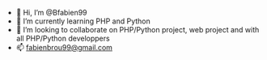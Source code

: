 - 👋 Hi, I’m @Bfabien99
- 🌱 I’m currently learning PHP and Python
- 💞️ I’m looking to collaborate on PHP/Python project, web project and with all PHP/Python developpers
- 📫 fabienbrou99@gmail.com

<!---
Bfabien99/Bfabien99 is a ✨ special ✨ repository because its `README.md` (this file) appears on your GitHub profile.
You can click the Preview link to take a look at your changes.
--->
